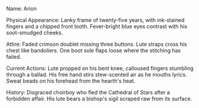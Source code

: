 Name: Arion

Physical Appearance: Lanky frame of twenty-five years, with ink-stained fingers and a chipped front tooth. Fever-bright blue eyes contrast with his soot-smudged cheeks.

Attire: Faded crimson doublet missing three buttons. Lute straps cross his chest like bandoliers. One boot sole flaps loose where the stitching has failed.

Current Actions: Lute propped on his bent knee, calloused fingers stumbling through a ballad. His free hand stirs stew-scented air as he mouths lyrics. Sweat beads on his forehead from the hearth's heat.

History: Disgraced choirboy who fled the Cathedral of Stars after a forbidden affair. His lute bears a bishop's sigil scraped raw from its surface.